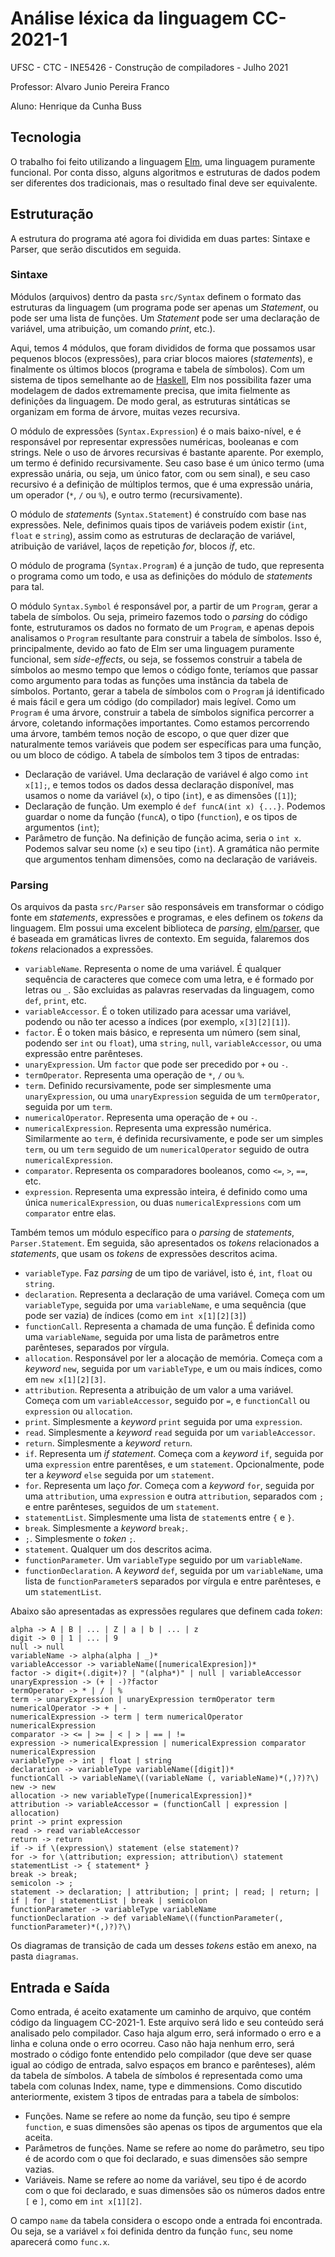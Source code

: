 # Análise léxica da linguagem CC-2021-1

UFSC - CTC - INE5426 - Construção de compiladores - Julho 2021

Professor: Alvaro Junio Pereira Franco

Aluno: Henrique da Cunha Buss

## Tecnologia

O trabalho foi feito utilizando a linguagem [Elm](https://elm-lang.org/), uma
linguagem puramente funcional. Por conta disso, alguns algoritmos e estruturas
de dados podem ser diferentes dos tradicionais, mas o resultado final deve ser
equivalente.

## Estruturação

A estrutura do programa até agora foi dividida em duas partes: Sintaxe e Parser,
que serão discutidos em seguida.

### Sintaxe

Módulos (arquivos) dentro da pasta `src/Syntax` definem o formato das estruturas
da linguagem (um programa pode ser apenas um *Statement*, ou pode ser uma lista
de funções. Um *Statement* pode ser uma declaração de variável, uma atribuição,
um comando *print*, etc.).

Aqui, temos 4 módulos, que foram divididos de forma que possamos usar pequenos
blocos (expressões), para criar blocos maiores (*statements*), e finalmente os
últimos blocos (programa e tabela de símbolos). Com um sistema de tipos
semelhante ao de [Haskell](https://www.haskell.org/), Elm nos possibilita fazer
uma modelagem de dados extremamente precisa, que imita fielmente as definições
da linguagem. De modo geral, as estruturas sintáticas se organizam em forma de
árvore, muitas vezes recursiva.

O módulo de expressões (`Syntax.Expression`) é o mais baixo-nível, e é
responsável por representar expressões numéricas, booleanas e com strings. Nele
o uso de árvores recursivas é bastante aparente. Por exemplo, um termo é
definido recursivamente. Seu caso base é um único termo (uma expressão unária,
ou seja, um único fator, com ou sem sinal), e seu caso recursivo é a definição
de múltiplos termos, que é uma expressão unária, um operador (`*`, `/` ou `%`),
e outro termo (recursivamente).

O módulo de *statements* (`Syntax.Statement`) é construído com base nas
expressões. Nele, definimos quais tipos de variáveis podem existir (`int`,
`float` e `string`), assim como as estruturas de declaração de variável,
atribuição de variável, laços de repetição *for*, blocos *if*, etc.

O módulo de programa (`Syntax.Program`) é a junção de tudo, que representa o
programa como um todo, e usa as definições do módulo de *statements* para tal.

O módulo `Syntax.Symbol` é responsável por, a partir de um `Program`, gerar a
tabela de símbolos. Ou seja, primeiro fazemos todo o *parsing* do código fonte,
estruturamos os dados no formato de um `Program`, e apenas depois analisamos o
`Program` resultante para construir a tabela de símbolos. Isso é,
principalmente, devido ao fato de Elm ser uma linguagem puramente funcional, sem
*side-effects*, ou seja, se fossemos construir a tabela de símbolos ao mesmo
tempo que lemos o código fonte, teríamos que passar como argumento para todas as
funções uma instância da tabela de símbolos. Portanto, gerar a tabela de
símbolos com o `Program` já identificado é mais fácil e gera um código (do
compilador) mais legível. Como um `Program` é uma árvore, construir a tabela de
símbolos significa percorrer a árvore, coletando informações importantes. Como
estamos percorrendo uma árvore, também temos noção de escopo, o que quer dizer
que naturalmente temos variáveis que podem ser específicas para uma função, ou
um bloco de código. A tabela de símbolos tem 3 tipos de entradas:

- Declaração de variável. Uma declaração de variável é algo como `int x[1];`, e
temos todos os dados dessa declaração disponível, mas usamos o nome da variável
(`x`), o tipo (`int`), e as dimensões (`[1]`);
- Declaração de função. Um exemplo é `def funcA(int x) {...}`. Podemos guardar
o nome da função (`funcA`), o tipo (`function`), e os tipos de argumentos
(`int`);
- Parâmetro de função. Na definição de função acima, seria o `int x`. Podemos
salvar seu nome (`x`) e seu tipo (`int`). A gramática não permite que argumentos
tenham dimensões, como na declaração de variáveis.

### Parsing

Os arquivos da pasta `src/Parser` são responsáveis em transformar o código fonte
em *statements*, expressões e programas, e eles definem os *tokens* da
linguagem. Elm possui uma excelent biblioteca de *parsing*,
[elm/parser](https://package.elm-lang.org/packages/elm/parser/latest/), que é
baseada em gramáticas livres de contexto. Em seguida, falaremos dos *tokens*
relacionados a expressões.

- `variableName`. Representa o nome de uma variável. É qualquer sequência de
caracteres que comece com uma letra, e é formado por letras ou `_`. São
excluidas as palavras reservadas da linguagem, como `def`, `print`, etc.
- `variableAccessor`. É o token utilizado para acessar uma variável, podendo ou
não ter acesso a índices (por exemplo, `x[3][2][1]`).
- `factor`. É o token mais básico, e representa um número (sem sinal, podendo
ser `int` ou `float`), uma `string`, `null`, `variableAccessor`, ou uma
expressão entre parênteses.
- `unaryExpression`. Um `factor` que pode ser precedido por `+` ou `-`.
- `termOperator`. Representa uma operação de `*`, `/` ou `%`.
- `term`. Definido recursivamente, pode ser simplesmente uma `unaryExpression`,
ou uma `unaryExpression` seguida de um `termOperator`, seguida por um `term`.
- `numericalOperator`. Representa uma operação de `+` ou `-`.
- `numericalExpression`. Representa uma expressão numérica. Similarmente ao
`term`, é definida recursivamente, e pode ser um simples `term`, ou um `term`
seguido de um `numericalOperator` seguido de outra `numericalExpression`.
- `comparator`. Representa os comparadores booleanos, como `<=`, `>`, `==`, etc.
- `expression`. Representa uma expressão inteira, é definido como uma única
`numericalExpression`, ou duas `numericalExpressions` com um `comparator` entre
elas.

Também temos um módulo específico para o *parsing* de *statements*,
`Parser.Statement`. Em seguida, são apresentados os *tokens* relacionados a
*statements*, que usam os *tokens* de expressões descritos acima.

- `variableType`. Faz *parsing* de um tipo de variável, isto é, `int`, `float`
ou `string`.
- `declaration`. Representa a declaração de uma variável. Começa com um
`variableType`, seguida por uma `variableName`, e uma sequência (que pode ser
vazia) de índices (como em `int x[1][2][3]`)
- `functionCall`. Representa a chamada de uma função. É definida como uma
`variableName`, seguida por uma lista de parâmetros entre parênteses, separados
por vírgula.
- `allocation`. Responsável por ler a alocação de memória. Começa com a
*keyword* `new`, seguida por um `variableType`, e um ou mais índices, como em
`new x[1][2][3]`.
- `attribution`. Representa a atribuição de um valor a uma variável. Começa com
um `variableAccessor`, seguido por `=`, e `functionCall` ou `expression` ou
`allocation`.
- `print`. Simplesmente a *keyword* `print` seguida por uma `expression`.
- `read`. Simplesmente a *keyword* `read` seguida por um `variableAccessor`.
- `return`. Simplesmente a *keyword* `return`.
- `if`. Representa um *if statement*. Começa com a *keyword* `if`, seguida
por uma `expression` entre parentêses, e um `statement`. Opcionalmente, pode ter
a *keyword* `else` seguida por um `statement`.
- `for`. Representa um laço *for*. Começa com a *keyword* `for`, seguida
por uma `attribution`, uma `expression` e outra `attribution`, separados com `;`
e entre parênteses, seguidos de um `statement`.
- `statementList`. Simplesmente uma lista de `statement`s entre `{` e `}`.
- `break`. Simplesmente a *keyword* `break;`.
- `;`. Simplesmente o *token* `;`.
- `statement`. Qualquer um dos descritos acima.
- `functionParameter`. Um `variableType` seguido por um `variableName`.
- `functionDeclaration`. A *keyword* `def`, seguida por um `variableName`, uma
lista de `functionParameter`s separados por vírgula e entre parênteses, e um
`statementList`.

Abaixo são apresentadas as expressões regulares que definem cada *token*:

```regex
alpha -> A | B | ... | Z | a | b | ... | z
digit -> 0 | 1 | ... | 9
null -> null
variableName -> alpha(alpha | _)*
variableAccessor -> variableName([numericalExpresion])*
factor -> digit+(.digit+)? | "(alpha*)" | null | variableAccessor
unaryExpression -> (+ | -)?factor
termOperator -> * | / | %
term -> unaryExpression | unaryExpression termOperator term
numericalOperator -> + | -
numericalExpression -> term | term numericalOperator numericalExpression
comparator -> <= | >= | < | > | == | !=
expression -> numericalExpression | numericalExpression comparator numericalExpression
variableType -> int | float | string
declaration -> variableType variableName([digit])*
functionCall -> variableName\((variableName (, variableName)*(,)?)?\)
new -> new
allocation -> new variableType([numericalExpression])*
attribution -> variableAccessor = (functionCall | expression | allocation)
print -> print expression
read -> read variableAccessor
return -> return
if -> if \(expression\) statement (else statement)?
for -> for \(attribution; expression; attribution\) statement
statementList -> { statement* }
break -> break;
semicolon -> ;
statement -> declaration; | attribution; | print; | read; | return; | if | for | statementList | break | semicolon
functionParameter -> variableType variableName
functionDeclaration -> def variableName\((functionParameter(, functionParameter)*(,)?)?\)
```

Os diagramas de transição de cada um desses *tokens* estão em anexo, na pasta
`diagramas`.

## Entrada e Saída

Como entrada, é aceito exatamente um caminho de arquivo, que contém código da
linguagem CC-2021-1. Este arquivo será lido e seu conteúdo será analisado pelo
compilador. Caso haja algum erro, será informado o erro e a linha e coluna onde
o erro ocorreu. Caso não haja nenhum erro, será mostrado o código fonte
entendido pelo compilador (que deve ser quase igual ao código de entrada, salvo
espaços em branco e parênteses), além da tabela de símbolos. A tabela de
símbolos é representada como uma tabela com colunas Index, name, type e
dimmensions. Como discutido anteriormente, existem 3 tipos de entradas para a
tabela de símbolos:

- Funções. Name se refere ao nome da função, seu tipo é sempre `function`, e
suas dimensões são apenas os tipos de argumentos que ela aceita.
- Parâmetros de funções. Name se refere ao nome do parâmetro, seu tipo é de
acordo com o que foi declarado, e suas dimensões são sempre vazias.
- Variáveis. Name se refere ao nome da variável, seu tipo é de acordo com o que
foi declarado, e suas dimensões são os números dados entre `[` e `]`, como em
`int x[1][2]`.

O campo `name` da tabela considera o escopo onde a entrada foi encontrada. Ou
seja, se a variável `x` foi definida dentro da função `func`, seu nome aparecerá
como `func.x`.
